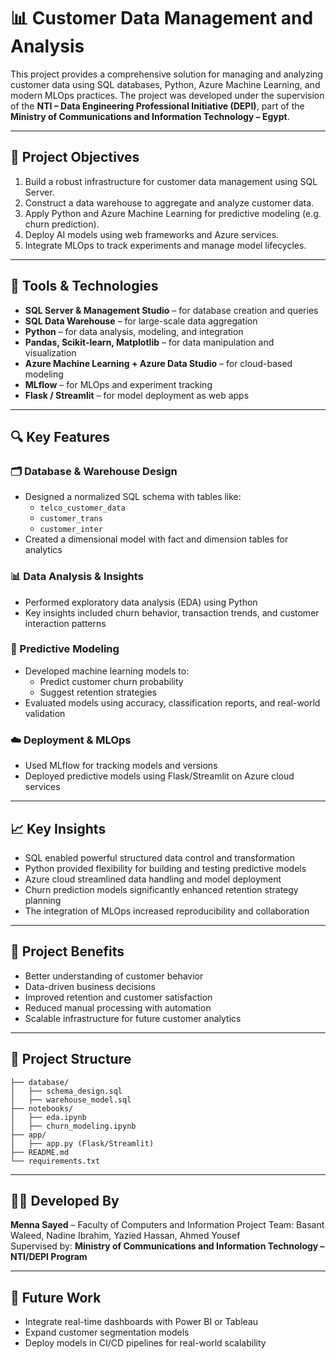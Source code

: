 # 📊 Customer Data Management and Analysis

This project provides a comprehensive solution for managing and analyzing customer data using SQL databases, Python, Azure Machine Learning, and modern MLOps practices. The project was developed under the supervision of the **NTI – Data Engineering Professional Initiative (DEPI)**, part of the **Ministry of Communications and Information Technology – Egypt**.

---

## 🧠 Project Objectives

1. Build a robust infrastructure for customer data management using SQL Server.
2. Construct a data warehouse to aggregate and analyze customer data.
3. Apply Python and Azure Machine Learning for predictive modeling (e.g. churn prediction).
4. Deploy AI models using web frameworks and Azure services.
5. Integrate MLOps to track experiments and manage model lifecycles.

---

## 🧰 Tools & Technologies

- **SQL Server & Management Studio** – for database creation and queries  
- **SQL Data Warehouse** – for large-scale data aggregation  
- **Python** – for data analysis, modeling, and integration  
- **Pandas, Scikit-learn, Matplotlib** – for data manipulation and visualization  
- **Azure Machine Learning + Azure Data Studio** – for cloud-based modeling  
- **MLflow** – for MLOps and experiment tracking  
- **Flask / Streamlit** – for model deployment as web apps

---

## 🔍 Key Features

### 🗂️ Database & Warehouse Design
- Designed a normalized SQL schema with tables like:
  - `telco_customer_data`
  - `customer_trans`
  - `customer_inter`
- Created a dimensional model with fact and dimension tables for analytics

### 📊 Data Analysis & Insights
- Performed exploratory data analysis (EDA) using Python
- Key insights included churn behavior, transaction trends, and customer interaction patterns

### 🤖 Predictive Modeling
- Developed machine learning models to:
  - Predict customer churn probability
  - Suggest retention strategies
- Evaluated models using accuracy, classification reports, and real-world validation

### ☁️ Deployment & MLOps
- Used MLflow for tracking models and versions
- Deployed predictive models using Flask/Streamlit on Azure cloud services

---

## 📈 Key Insights

- SQL enabled powerful structured data control and transformation  
- Python provided flexibility for building and testing predictive models  
- Azure cloud streamlined data handling and model deployment  
- Churn prediction models significantly enhanced retention strategy planning  
- The integration of MLOps increased reproducibility and collaboration  

---

## 🎯 Project Benefits

- Better understanding of customer behavior
- Data-driven business decisions
- Improved retention and customer satisfaction
- Reduced manual processing with automation
- Scalable infrastructure for future customer analytics

---

## 🧪 Project Structure

```
├── database/
│   ├── schema_design.sql
│   ├── warehouse_model.sql
├── notebooks/
│   ├── eda.ipynb
│   ├── churn_modeling.ipynb
├── app/
│   ├── app.py (Flask/Streamlit)
├── README.md
└── requirements.txt
```

---

## 👩‍💻 Developed By

**Menna Sayed** – Faculty of Computers and Information 
Project Team: Basant Waleed, Nadine Ibrahim, Yazied Hassan, Ahmed Yousef  
Supervised by: **Ministry of Communications and Information Technology – NTI/DEPI Program**

---

## 📌 Future Work

- Integrate real-time dashboards with Power BI or Tableau  
- Expand customer segmentation models  
- Deploy models in CI/CD pipelines for real-world scalability  
